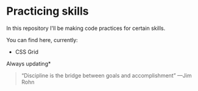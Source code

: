 

<h1 id="practice-page">Practicing skills</h1>
<p>In this repository I'll be making code practices for certain skills.</p>

<p>You can find here, currently:</p>
<ul>
  <li>CSS Grid</li>
</ul>

Always updating*

<blockquote>
<p>“Discipline is the bridge between goals and accomplishment” —Jim Rohn</p>
</blockquote>

